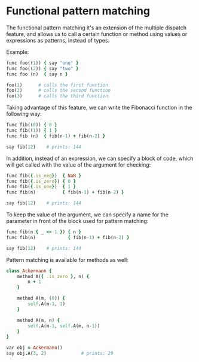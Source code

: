 # Functional pattern matching

The functional pattern matching it's an extension of the multiple dispatch feature, and allows us to call a certain function or method using values or expressions as patterns, instead of types.

Example:

```ruby
func foo((1)) { say "one" }
func foo((2)) { say "two" }
func foo (n)  { say n }

foo(1)      # calls the first function
foo(2)      # calls the second function
foo(3)      # calls the third function
```

Taking advantage of this feature, we can write the Fibonacci function in the following way:

```ruby
func fib((0)) { 0 }
func fib((1)) { 1 }
func fib (n)  { fib(n-1) + fib(n-2) }

say fib(12)    # prints: 144
```

In addition, instead of an expression, we can specify a block of code, which will get called with the value of the argument for checking:

```ruby
func fib({.is_neg})  { NaN }
func fib({.is_zero}) { 0 }
func fib({.is_one})  { 1 }
func fib(n)          { fib(n-1) + fib(n-2) }

say fib(12)    # prints: 144
```

To keep the value of the argument, we can specify a name for the parameter in front of the block used for pattern matching:

```ruby
func fib(n { _ <= 1 }) { n }
func fib(n)            { fib(n-1) + fib(n-2) }

say fib(12)    # prints: 144
```

Pattern matching is available for methods as well:

```ruby
class Ackermann {
    method A({ .is_zero }, n) {
        n + 1
    }

    method A(m, (0)) {
        self.A(m-1, 1)
    }

    method A(m, n) {
        self.A(m-1, self.A(m, n-1))
    }
}

var obj = Ackermann()
say obj.A(3, 2)             # prints: 29
```
